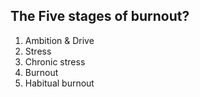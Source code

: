 ## The Five stages of burnout?

1. Ambition & Drive
2. Stress
3. Chronic stress
4. Burnout
5. Habitual burnout
